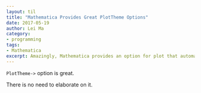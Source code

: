 ```yaml
---
layout: til
title: "Mathematica Provides Great PlotTheme Options"
date: 2017-05-19
author: Lei Ma
category:
- programming
tags:
- Mathematica
excerpt: Amazingly, Mathematica provides an option for plot that automatically generates beautiful plots.
---
```


`PlotTheme->` option is great.

There is no need to elaborate on it.

